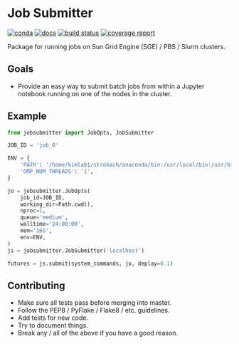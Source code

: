 # Job Submitter


[![conda](https://img.shields.io/conda/dn/ostrokach/jobsubmitter.svg)](https://anaconda.org/ostrokach/jobsubmitter/)
[![docs](https://img.shields.io/badge/docs-v0.1.0.dev0-blue.svg)](https://ostrokach.gitlab.io/jobsubmitter/)
[![build status](https://gitlab.com/ostrokach/jobsubmitter/badges/master/build.svg)](https://gitlab.com/ostrokach/jobsubmitter/commits/master/)
[![coverage report](https://gitlab.com/ostrokach/jobsubmitter/badges/master/coverage.svg)](https://gitlab.com/ostrokach/jobsubmitter/commits/master/)

Package for running jobs on Sun Grid Engine (SGE) / PBS / Slurm clusters.

## Goals

- Provide an easy way to submit batch jobs from within a Jupyter notebook running on one of the nodes in the cluster.

## Example

```python
from jobsubmitter import JobOpts, JobSubmitter

JOB_ID = 'job_0'

ENV = {
    'PATH': '/home/kimlab1/strokach/anaconda/bin:/usr/local/bin:/usr/bin:/bin',
    'OMP_NUM_THREADS': '1',
}

jo = jobsubmitter.JobOpts(
    job_id=JOB_ID,
    working_dir=Path.cwd(),
    nproc=1,
    queue='medium',
    walltime='24:00:00',
    mem='16G',
    env=ENV,
)
js = jobsubmitter.JobSubmitter('localhost')

futures = js.submit(system_commands, jo, deplay=0.1)
```

## Contributing

- Make sure all tests pass before merging into master.
- Follow the PEP8 / PyFlake / Flake8 / etc. guidelines.
- Add tests for new code.
- Try to document things.
- Break any / all of the above if you have a good reason.
